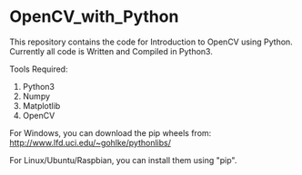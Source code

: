 # OpenCV_with_Python
This repository contains the code for Introduction to OpenCV using Python. 
Currently all code is Written and Compiled in Python3.

Tools Required:                                                                                                                           
1. Python3                                                                                                                                 
2. Numpy                                                                                                                                  
3. Matplotlib                                                                                                                             
4. OpenCV
                                                                                                                                           
For Windows, you can download the pip wheels from:
http://www.lfd.uci.edu/~gohlke/pythonlibs/                                                                                                                                      

For Linux/Ubuntu/Raspbian, you can install them using "pip".

